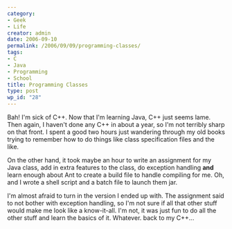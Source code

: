 ```yaml
---
category:
- Geek
- Life
creator: admin
date: 2006-09-10
permalink: /2006/09/09/programming-classes/
tags:
- C
- Java
- Programming
- School
title: Programming Classes
type: post
wp_id: "28"
---
```


Bah! I'm sick of C++.  Now that I'm learning Java, C++ just seems lame.  Then again, I haven't done any C++ in about a year, so I'm not terribly sharp on that front.  I spent a good two hours just wandering through my old books trying to remember how to do things like class specification files and the like.

On the other hand, it took maybe an hour to write an assignment for my Java class, add in extra features to the class, do exception handling **and** learn enough about Ant to create a build file to handle compiling for me. Oh, and I wrote a shell script and a batch file to launch them jar.

I'm almost afraid to turn in the version I ended up with.  The assignment said to not bother with exception handling, so I'm not sure if all that other stuff would make me look like a know-it-all.  I'm not, it was just fun to do all the other stuff and learn the basics of it.  Whatever.  back to my C++...
